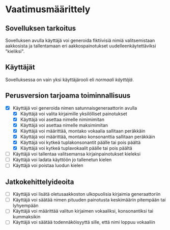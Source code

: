 # Vaatimusmäärittely
## Sovelluksen tarkoitus
Sovelluksen avulla käyttäjä voi generoida fiktiivisiä nimiä valitsemistaan aakkosista ja tallentamaan eri aakkospainotukset uudelleenkäytettäviksi "kieliksi".

## Käyttäjät
Sovelluksessa on vain yksi käyttäjärooli eli *normaali käyttäjä*.

## Perusversion tarjoama toiminnallisuus
- [x] Käyttäjä voi generoida nimen satunnaisgeneraattorin avulla
    - [x] Käyttäjä voi valita kirjaimille yksilölliset painotukset
    - [x] Käyttäjä voi asettaa nimelle nimimimitan
    - [x] Käyttäjä voi asettaa nimelle maksimimitan
    - [x] Käyttäjä voi määrittää, montako vokaalia sallitaan peräkkäin
    - [x] Käyttäjä voi määrittää, montako konsonanttia sallitaan peräkkäin
    - [x] Käyttäjä voi kytkeä tuplakonsonantit päälle tai pois päältä
    - [x] Käyttäjä voi kytkeä tuplavokaalit päälle tai pois päältä
- [ ] Käyttäjä voi tallentaa valitsemansa kirjainpainotukset kieleksi
- [ ] Käyttäjä voi ladata käyttöön jo tallenetun kielen
- [ ] Käyttäjä voi poistaa luodun kielen

## Jatkokehittelyideoita
- [ ] Käyttäjä voi lisätä oletusaakkoston ulkopuolisia kirjaimia generaattoriin
- [ ] Käyttäjä voi säätää nimen pituuden painotusta keskimäärin pitempään tai lyhyempään
- [ ] Käyttäjä voi määrittää valitun kirjaimen vokaaliksi, konsonantiksi tai kummaksikin
- [ ] Käyttäjä voi säätää todennäköisyyttä sille, että nimi loppuu vokaaliin